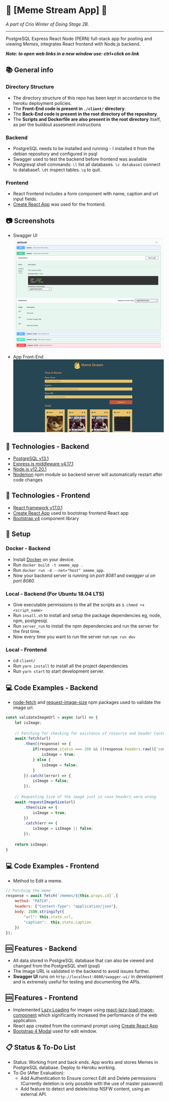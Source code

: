 # 🐶 [Meme Stream App] 🐶

_A part of Crio Winter of Doing Stage 2B._ 

***
PostgreSQL Express React Node (PERN) full-stack app for posting and viewing _Memes_, integrates React frontend with Node.js backend. 

***Note: to open web links in a new window use: _ctrl+click on link_***

## :books: General info

### Directory Structure

* The directory structure of this repo has been kept in accordance to the heroku deployment policies.
* The **Front-End code is present in `./client/` directory**.
* The **Back-End code is present in the root directory of the repository**.
* The **Scripts and Dockerfile are also present in the root directory** itself, as per the buildout assesment instructions 

### Backend

* PostgreSQL needs to be installed and running - I installed it from the debian repository and configured in psql
* Swagger used to test the backend before frontend was available
* Postgresql shell commands: `\l` list all databases. `\c database1` connect to database1. `\dt` inspect tables. `\q` to quit.

### Frontend

* React frontend includes a form component with name, caption and url input fields.
* [Create React App](https://reactjs.org/docs/create-a-new-react-app.html#create-react-app) was used for the frontend.

## :camera: Screenshots

* Swagger UI
![Swagger screenshot](./screens/swagger.png)

* App Front-End
![Frontend screenshot](./screens/frontend.png)

## :signal_strength: Technologies - Backend

* [PostgreSQL v13.1](https://www.postgresql.org/)
* [Express.js middleware v4.17.1](https://expressjs.com/)
* [Node.js v12.20.1](https://nodejs.org/es/)
* [Nodemon](https://www.npmjs.com/package/nodemon) npm module so backend server will automatically restart after code changes

## :signal_strength: Technologies - Frontend

* [React framework v17.0.1](https://reactjs.org/)
* [Create React App](https://reactjs.org/docs/create-a-new-react-app.html#create-react-app) used to bootstrap frontend React app
* [Bootstrap v4](https://getbootstrap.com/) component library

## :floppy_disk: Setup 

### Docker - Backend

* Install [Docker](https://www.docker.com/) on your device.
* Run `docker build -t xmeme_app .`
* Run `docker run -d --net="host" xmeme_app`.
* Now your backend server is running on *port 8081* and *swagger ui on port 8080*. 

### Local - Backend (For Ubuntu 18.04 LTS)

* Give executable permissions to the all the scripts as `$ chmod +x <script_name>`
* Run `insall.sh` to install and setup the package dependencies eg, node, npm, postgresql.
* Run `server_run` to install the npm dependencies and run the server for the first time.
* Now every time you want to run the server run `npm run dev`

### Local  - Frontend

* cd `client/`
* Run `yarn install` to install all the project dependencies
* Run `yarn start` to start development server.

## :computer: Code Examples - Backend

* [node-fetch](https://www.npmjs.com/package/node-fetch) and [request-image-size](https://www.npmjs.com/package/request-image-size) npm packages used to validate the image url.

```javascript
const validateImageUrl = async (url) => {
    let isImage;

    // Fetching for checking for existance of resource and header Content-Type : image/*
    await fetch(url)
        .then((response) => {
            if(response.status === 200 && ((response.headers.raw()['content-type'][0]).match(/(image)+\//g)).length != 0){
                isImage = true;        
            } else {
                isImage = false;
            }
        }).catch((error) => {
            isImage = false;
        });

    // Requesting Size of the image just in case headers were wrong
    await requestImageSize(url)
        .then(size => {
            isImage = true;
        })
        .catch(err => {
            isImage = isImage || false;
        });
    
    return isImage;
}
```

## :computer: Code Examples - Frontend

* Method to Edit a meme.

```javascript
// Patching the meme
response = await fetch(`/memes/${this.props.id}`,{
    method: "PATCH",
    headers: {"Content-Type": "application/json"},
    body: JSON.stringify({
        "url": this.state.url,
        "caption":  this.state.caption
    })
});
```

## :cool: Features - Backend

* All data stored in PostgreSQL database that can also be viewed and changed from the PostgreSQL shell (psql)
* The Image URL is validated in the backend to avoid issues further.
* **Swagger UI** runs on `http://localhost:8080/swagger-ui/` in development and is extremely useful for testing and documenting the APIs.

## :cool: Features - Frontend

* Implemented [Lazy Loading](https://en.wikipedia.org/wiki/Lazy_loading) for images using [react-lazy-load-image-component](https://www.npmjs.com/package/react-lazy-load-image-component) which significantly increased the performance of the web application.
* React app created from the command prompt using [Create React App](https://reactjs.org/docs/create-a-new-react-app.html#create-react-app)
* [Bootstrap 4 Modal](https://www.w3schools.com/bootstrap4/bootstrap_modal.asp) used for edit window.

## :clipboard: Status & To-Do List

* Status: Working front and back ends. App works and stores Memes in PostgreSQL database. Deploy to Heroku working.
* To-Do (After Evaluation): 
    - Add Authentication to Ensure correct Edit and Delete permissions (Currently deletion is only possible with the use of master password) 
    - Add feature to detect and delete/stop NSFW content, using an external API.
